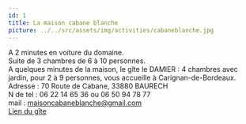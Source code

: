 ```yaml
---
id: 1
title: La maison cabane blanche
picture: ../../src/assets/img/activities/cabaneblanche.jpg
---
```

A 2 minutes en voiture du domaine.  
Suite de 3 chambres de 6 à 10 personnes.  
A quelques minutes de la maison, le gîte le DAMIER : 4 chambres avec jardin, pour 2 à 9 personnes, vous accueille à Carignan-de-Bordeaux.  
Adresse : 70 Route de Cabane, 33880 BAURECH  
N de tel : 06 22 14 65 36  ou  06 50 94 78 77  
mail : maisoncabaneblanche@gmail.com  
[Lien du gîte](https://www.maisoncabaneblanche.com/)
